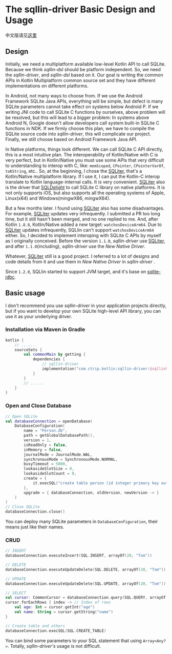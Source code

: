 # The sqllin-driver Basic Design and Usage

中文版请见[这里](README_CN.md)

## Design

Initially, we need a multiplatform available low-level Kotlin API to call SQLite. Because we think _sqllin-dsl_
should be platform independent. So, we need the _sqllin-driver_, and _sqllin-dsl_ based on it. Our goal is
writing the common APIs in Kotlin Multiplatform common source set and they have different implementations on
different platforms.

In Android, not many ways to choose from. If we use the Android Framework SQLite Java APIs, everything will be simple,
but defect is many SQLite parameters cannot take effect on systems below Android P. If we writing JNI code
to call SQLite C functions by ourselves, above problem will be resolved, but this will lead to a bigger problem:
In systems above Android N, Google doesn't allow developers call system built-in SQLite C functions in NDK. If
we firmly choose this plan, we have to compile the SQLite source code into _sqllin-driver_, this will complicate
our project. Finally, we still choose based on Android Framework Java API.

In Native platforms, things look different. We can call SQLite C API directly, this is a most intuitive plan.
The interoperability of Kotlin/Native with C is very perfect, but in Kotlin/Native you must use some APIs that
very difficult to understanding to interop with C, like: `memScoped`, `CPointer`, `CPointerVarOf`, `toKString`, etc..
So, at the beginning, I chose the [SQLiter](https://github.com/touchlab/SQLiter), that's a Kotlin/Native multiplatform
library. If I use it, I can put the Kotlin-C interop translate to Kotlin language-internal calls. It is very
convenient. [SQLiter](https://github.com/touchlab/SQLiter) also is the driver that
[SQLDelight](https://github.com/cashapp/sqldelight) to call SQLite C library on native platforms. It is not only
supports iOS, but also supports all the operating systems of Apple, Linux(x64) and Windows(mingwX86, mingwX64).

But a few months later. I found using [SQLiter](https://github.com/touchlab/SQLiter) also has some disadvantages. For
example, [SQLiter](https://github.com/touchlab/SQLiter) updates very infrequently. I submitted a PR too long time, but
it still hasn't been merged, and no one replied to me. And, after Kotlin `1.8.0`, Kotlin/Native added a new target:
`watchosDeviceArm64`. Due to [SQLiter](https://github.com/touchlab/SQLiter) updates infrequently, SQLlin can't support
`watchosDeviceArm64` either. So, I decided to implement interoping with SQLite C APIs by myself as I originally conceived.
Before the version `1.1.0`, _sqllin-driver_ use [SQLiter](https://github.com/touchlab/SQLiter), and after `1.1.0`(including),
_sqllin-driver_ use the _New Native Driver_.

Whatever, [SQLiter](https://github.com/touchlab/SQLiter) still is a good project. I referred to a lot of designs and code
details from it and use them in _New Native Driver_ in _sqllin-driver_ .

Since `1.2.0`, SQLlin started to support JVM target, and it's base on [sqlite-jdbc](https://github.com/xerial/sqlite-jdbc).

## Basic usage

I don't recommend you use _sqllin-driver_ in your application projects directly, but if you want to develop your own SQLite
high-level API library, you can use it as your underlying driver.

### Installation via Maven in Gradle

```kotlin
kotlin {
    // ......
    sourceSets {
        val commonMain by getting {
            dependencies {
                // sqllin-driver
                implementation("com.ctrip.kotlin:sqllin-driver:$sqllinVersion")
            }
        }
        // ......
    }
}
```

### Open and Close Database

```kotlin
// Open SQLite
val databaseConnection = openDatabase(
    DatabaseConfiguration(
        name = "Person.db",
        path = getGlobalDatabasePath(),
        version = 1,
        isReadOnly = false,
        inMemory = false,
        journalMode = JournalMode.WAL,
        synchronousMode = SynchronousMode.NORMAL,
        busyTimeout = 5000,
        lookasideSlotSize = 0,
        lookasideSlotCount = 0,
        create = {
            it.execSQL("create table person (id integer primary key autoincrement, name text, age integer)")
        },
        upgrade = { databaseConnection, oldVersion, newVersion -> }
    )
)
// Close SQLite
databaseConnection.close()
```

You can deploy many SQLite parameters in `DatabaseConfiguration`, their means just like their names.

### CRUD

```kotlin
// INSERT
databaseConnection.executeInsert(SQL.INSERT, arrayOf(20, "Tom"))

// DELETE
databaseConnection.executeUpdateDelete(SQL.DELETE, arrayOf(20, "Tom"))

// UPDATE
databaseConnection.executeUpdateDelete(SQL.UPDATE, arrayOf(20, "Tom"))

// SELECT
val cursor: CommonCursor = databaseConnection.query(SQL.QUERY, arrayOf(20, "Tom"))
cursor.forEachRows { index -> // Index of rows
    val age: Int = cursor.getInt("age")
    val name: String = cursor.getString("name")
}

// Create table and others
databaseConnection.execSQL(SQL.CREATE_TABLE)
```
You can bind some parameters to your SQL statement that using `Array<Any?>`. Totally, _sqllin-driver's_ usage is not difficult.